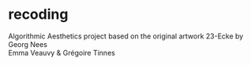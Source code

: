 # recoding
Algorithmic Aesthetics project based on the original artwork 23-Ecke by Georg Nees
<br>
Emma Veauvy & Grégoire Tinnes